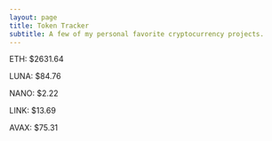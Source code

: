 ```yaml
---
layout: page
title: Token Tracker
subtitle: A few of my personal favorite cryptocurrency projects.
---
```


<!--BEGINCRYPTOINPUT-->
ETH: $2631.64

LUNA: $84.76

NANO: $2.22

LINK: $13.69

AVAX: $75.31

<!--ENDCRYPTOINPUT-->
